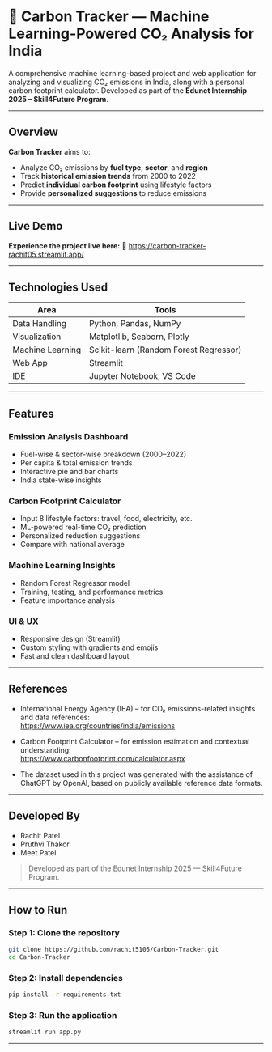 # 🌱 Carbon Tracker — Machine Learning-Powered CO₂ Analysis for India

A comprehensive machine learning-based project and web application for analyzing and visualizing CO₂ emissions in India, along with a personal carbon footprint calculator. Developed as part of the **Edunet Internship 2025 – Skill4Future Program**.

---

## Overview

**Carbon Tracker** aims to:
- Analyze CO₂ emissions by **fuel type**, **sector**, and **region**
- Track **historical emission trends** from 2000 to 2022
- Predict **individual carbon footprint** using lifestyle factors
- Provide **personalized suggestions** to reduce emissions

---

## Live Demo
**Experience the project live here:**
🔗 https://carbon-tracker-rachit05.streamlit.app/

---

## Technologies Used

| Area | Tools |
|------|-------|
| Data Handling | Python, Pandas, NumPy |
| Visualization | Matplotlib, Seaborn, Plotly |
| Machine Learning | Scikit-learn (Random Forest Regressor) |
| Web App | Streamlit |
| IDE | Jupyter Notebook, VS Code |

---

## Features

### Emission Analysis Dashboard
- Fuel-wise & sector-wise breakdown (2000–2022)
- Per capita & total emission trends
- Interactive pie and bar charts
- India state-wise insights

### Carbon Footprint Calculator
- Input 8 lifestyle factors: travel, food, electricity, etc.
- ML-powered real-time CO₂ prediction
- Personalized reduction suggestions
- Compare with national average

### Machine Learning Insights
- Random Forest Regressor model
- Training, testing, and performance metrics
- Feature importance analysis

### UI & UX
- Responsive design (Streamlit)
- Custom styling with gradients and emojis
- Fast and clean dashboard layout

---

## References

- International Energy Agency (IEA) – for CO₂ emissions-related insights and data references:  
  https://www.iea.org/countries/india/emissions

- Carbon Footprint Calculator – for emission estimation and contextual understanding:  
  https://www.carbonfootprint.com/calculator.aspx

- The dataset used in this project was generated with the assistance of ChatGPT by OpenAI, based on publicly available reference data formats.

---

## Developed By

- Rachit Patel  
- Pruthvi Thakor  
- Meet Patel  

> Developed as part of the Edunet Internship 2025 — Skill4Future Program.

---

## How to Run

### Step 1: Clone the repository
```bash
git clone https://github.com/rachit5105/Carbon-Tracker.git
cd Carbon-Tracker
```

### Step 2: Install dependencies
```bash
pip install -r requirements.txt
```

### Step 3: Run the application
```bash
streamlit run app.py
```

---